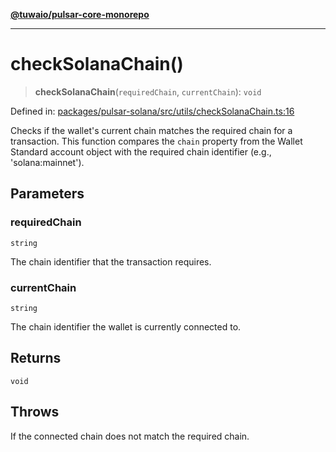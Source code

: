 [**@tuwaio/pulsar-core-monorepo**](../../../README.md)

***

# checkSolanaChain()

> **checkSolanaChain**(`requiredChain`, `currentChain`): `void`

Defined in: [packages/pulsar-solana/src/utils/checkSolanaChain.ts:16](https://github.com/TuwaIO/pulsar-core/blob/570ecd15d3501ce5a08500583bf9119b3896f841/packages/pulsar-solana/src/utils/checkSolanaChain.ts#L16)

Checks if the wallet's current chain matches the required chain for a transaction.
This function compares the `chain` property from the Wallet Standard account object
with the required chain identifier (e.g., 'solana:mainnet').

## Parameters

### requiredChain

`string`

The chain identifier that the transaction requires.

### currentChain

`string`

The chain identifier the wallet is currently connected to.

## Returns

`void`

## Throws

If the connected chain does not match the required chain.
